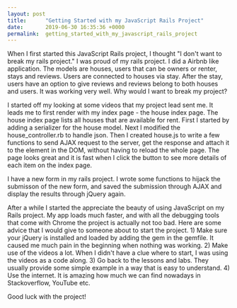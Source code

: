 ```yaml
---
layout: post
title:      "Getting Started with my JavaScript Rails Project"
date:       2019-06-30 16:35:36 +0000
permalink:  getting_started_with_my_javascript_rails_project
---
```



When I first started this JavaScript Rails project, I thought "I don't want to break my rails project." I was proud of my rails project. I did a Airbnb like application. The models are houses, users that can be owners or renter, stays and reviews. Users are connected to houses via stay. After the stay, users have an option to give reviews and reviews belong to both houses and users. It was working very well. Why would I want to break my project?

I started off my looking at some videos that my project lead sent me. It leads me to first render with my index page - the house index page. The house index page lists all houses that are available for rent. First I started by adding a serializer for the house model. Next I modified the house_controller.rb to handle json. Then I created house.js to write a few functions to send AJAX request to the server, get the response and attach it to the element in the DOM, without having to reload the whole page. The page looks great and it is fast when I click the button to see more details of each item on the index page.

I have a new form in my rails project. I wrote some functions to hijack the submisson of the new form, and saved the submission through AJAX and display the results through jQuery again. 

After a while I started the appreciate the beauty of using JavaScript on my Rails project. My app loads much faster, and with all the debugging tools that come with Chrome the project is actually not too bad. Here are some advice that I would give to someone about to start the project. 1) Make sure your jQuery is installed and loaded by adding the gem in the gemfile. It caused me much pain in the beginning when nothing was working. 2) Make use of the videos a lot. When I didn't have a clue where to start, I was using the videos as a code along. 3) Go back to the lessons and labs. They usually provide some simple example in a way that is easy to understand. 4) Use the internet. It is amazing how much we can find nowadays in Stackoverflow, YouTube etc. 

Good luck with the project!






